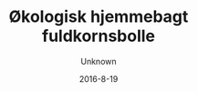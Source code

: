 ---
title: 'Økologisk hjemmebagt fuldkornsbolle'
color: '#ffffff'
price: '15'
size: '1'
description: 'Tilføj økologisk smør (4,-) og pålæg (5,-). Vælg mellem: økologisk ost, spegepølse, syltetøj, økologisk peanut butter'
image: 1ed582b6d5cf21d538a173c393ac924eea86e770
category: breakfast
meta:
    id: b875df6b648bd7ca2592cda333d8edb71c830dac
    parentId: f20f57fa9c3d8bff0902cfb33f350091a3a48d51
    language: da
date: '2016-8-19'
author: Unknown
---